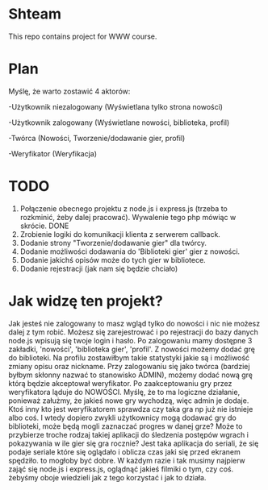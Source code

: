 # Shteam
This repo contains project for WWW course.

# Plan

Myślę, że warto zostawić 4 aktorów:

-Użytkownik niezalogowany (Wyświetlana tylko strona nowości)

-Użytkownik zalogowany (Wyświetlane nowości, biblioteka, profil)

-Twórca (Nowości, Tworzenie/dodawanie gier, profil)

-Weryfikator (Weryfikacja)

# TODO

1. Połączenie obecnego projektu z node.js i express.js (trzeba to rozkminić, żeby dalej pracować). Wywalenie tego php mówiąc w skrócie. DONE
2. Zrobienie logiki do komunikacji klienta z serwerem callback.
3. Dodanie strony "Tworzenie/dodawanie gier" dla twórcy.
4. Dodanie możliwości dodawania do 'Biblioteki gier' gier z nowości.
5. Dodanie jakichś opisów może do tych gier w bibliotece.
6. Dodanie rejestracji (jak nam się będzie chciało)


# Jak widzę ten projekt?

Jak jesteś nie zalogowany to masz wgląd tylko do nowości i nic nie możesz dalej z tym robić.
Możesz się zarejestrować i po rejestracji do bazy danych node.js wpisują się twoje login i hasło.
Po zalogowaniu mamy dostępne 3 zakładki, 'nowości', 'biblioteka gier', 'profil'. Z nowości możemy dodać grę do biblioteki.
Na profilu zostawiłbym takie statystyki jakie są i możliwość zmiany opisu oraz nickname.
Przy zalogowaniu się jako twórca (bardziej byłbym skłonny nazwać to stanowisko ADMIN), możemy dodać nową grę którą będzie akceptował weryfikator.
Po zaakceptowaniu gry przez weryfikatora ląduje do NOWOŚCI.
Myślę, że to ma logiczne działanie, ponieważ załużmy, że jakieś nowe gry wychodzą, więc admin je dodaje. Ktoś inny kto jest weryfikatorem sprawdza czy taka gra np już nie istnieje albo coś.
I wtedy dopiero zwykli użytkownicy mogą dodawać gry do biblioteki, może będą mogli zaznaczać progres w danej grze? Może to przybierze troche rodzaj takiej aplikacji do śledzenia postępów  wgrach i pokazywania w ile gier się gra rocznie?
Jest taka aplikacja do seriali, że się podaje seriale które się oglądało i oblicza czas jaki się przed ekranem spędziło. to mogłoby być dobre.
W każdym razie i tak musimy najpierw zająć się node.js i express.js, oglądnąć jakieś filmiki o tym, czy coś.
żebyśmy oboje wiedzieli jak z tego korzystać i jak to działa.
